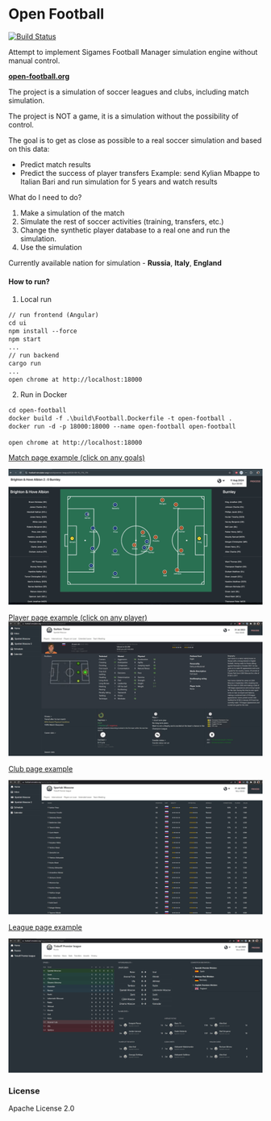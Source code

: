 # Open Football

[![Build Status](http://drone.zoxexivo.com/api/badges/ZOXEXIVO/open-football/status.svg)](http://drone.zoxexivo.com/ZOXEXIVO/open-football)

Attempt to implement Sigames Football Manager simulation engine without manual control.

**[open-football.org](https://open-football.org)**

The project is a simulation of soccer leagues and clubs, including match simulation.

The project is NOT a game, it is a simulation without the possibility of control.

The goal is to get as close as possible to a real soccer simulation and based on this data:

- Predict match results
- Predict the success of player transfers
  Example: send Kylian Mbappe to Italian Bari and run simulation for 5 years and watch results

What do I need to do?
1) Make a simulation of the match
2) Simulate the rest of soccer activities (training, transfers, etc.)
3) Change the synthetic player database to a real one and run the simulation.
4) Use the simulation

Currently available nation for simulation - **Russia**, **Italy**, **England**

#### How to run?

1) Local run

```console
// run frontend (Angular)
cd ui
npm install --force
npm start
...
// run backend
cargo run
...
open chrome at http://localhost:18000
```

2) Run in Docker

```console
cd open-football
docker build -f .\build\Football.Dockerfile -t open-football .
docker run -d -p 18000:18000 --name open-football open-football

open chrome at http://localhost:18000
```

[Match page example (click on any goals)](https://open-football.org/leagues/english-premier-league)

![alt text](docs/images/match.jpg "Match page")

[Player page example (click on any player)](https://open-football.org/teams/juventus)
![alt text](docs/images/player.jpg "Player page")

[Club page example](https://open-football.org/teams/juventus)

![alt text](docs/images/club.jpg "Club page")

[League page example](https://open-football.org/leagues/italian-serie-a)

![alt text](docs/images/league.jpg "League page")

### License

Apache License 2.0